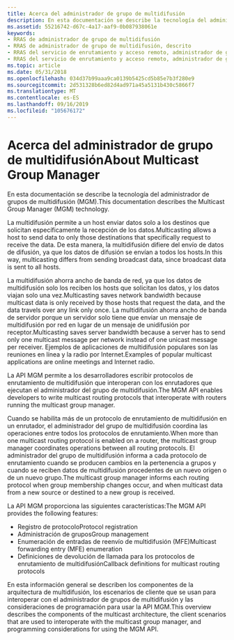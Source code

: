 ```yaml
---
title: Acerca del administrador de grupo de multidifusión
description: En esta documentación se describe la tecnología del administrador de grupos de multidifusión (MGM).
ms.assetid: 55216742-d67c-4a17-aaf9-0b087938061e
keywords:
- RRAS de administrador de grupo de multidifusión
- RRAS de administrador de grupo de multidifusión, descrito
- RRAS del servicio de enrutamiento y acceso remoto, administrador de grupo de multidifusión
- RRAS del servicio de enrutamiento y acceso remoto, administrador de grupo de multidifusión, descrito
ms.topic: article
ms.date: 05/31/2018
ms.openlocfilehash: 034d37b99aaa9ca0139b5425cd5b85e7b3f280e9
ms.sourcegitcommit: 2d531328b6ed82d4ad971a45a5131b430c5866f7
ms.translationtype: MT
ms.contentlocale: es-ES
ms.lasthandoff: 09/16/2019
ms.locfileid: "105676172"
---
```

# <a name="about-multicast-group-manager"></a><span data-ttu-id="d75ce-107">Acerca del administrador de grupo de multidifusión</span><span class="sxs-lookup"><span data-stu-id="d75ce-107">About Multicast Group Manager</span></span>

<span data-ttu-id="d75ce-108">En esta documentación se describe la tecnología del administrador de grupos de multidifusión (MGM).</span><span class="sxs-lookup"><span data-stu-id="d75ce-108">This documentation describes the Multicast Group Manager (MGM) technology.</span></span>

<span data-ttu-id="d75ce-109">La multidifusión permite a un host enviar datos solo a los destinos que solicitan específicamente la recepción de los datos.</span><span class="sxs-lookup"><span data-stu-id="d75ce-109">Multicasting allows a host to send data to only those destinations that specifically request to receive the data.</span></span> <span data-ttu-id="d75ce-110">De esta manera, la multidifusión difiere del envío de datos de difusión, ya que los datos de difusión se envían a todos los hosts.</span><span class="sxs-lookup"><span data-stu-id="d75ce-110">In this way, multicasting differs from sending broadcast data, since broadcast data is sent to all hosts.</span></span>

<span data-ttu-id="d75ce-111">La multidifusión ahorra ancho de banda de red, ya que los datos de multidifusión solo los reciben los hosts que solicitan los datos, y los datos viajan solo una vez.</span><span class="sxs-lookup"><span data-stu-id="d75ce-111">Multicasting saves network bandwidth because multicast data is only received by those hosts that request the data, and the data travels over any link only once.</span></span> <span data-ttu-id="d75ce-112">La multidifusión ahorra ancho de banda de servidor porque un servidor solo tiene que enviar un mensaje de multidifusión por red en lugar de un mensaje de unidifusión por receptor.</span><span class="sxs-lookup"><span data-stu-id="d75ce-112">Multicasting saves server bandwidth because a server has to send only one multicast message per network instead of one unicast message per receiver.</span></span> <span data-ttu-id="d75ce-113">Ejemplos de aplicaciones de multidifusión populares son las reuniones en línea y la radio por Internet.</span><span class="sxs-lookup"><span data-stu-id="d75ce-113">Examples of popular multicast applications are online meetings and Internet radio.</span></span>

<span data-ttu-id="d75ce-114">La API MGM permite a los desarrolladores escribir protocolos de enrutamiento de multidifusión que interoperan con los enrutadores que ejecutan el administrador del grupo de multidifusión.</span><span class="sxs-lookup"><span data-stu-id="d75ce-114">The MGM API enables developers to write multicast routing protocols that interoperate with routers running the multicast group manager.</span></span>

<span data-ttu-id="d75ce-115">Cuando se habilita más de un protocolo de enrutamiento de multidifusión en un enrutador, el administrador del grupo de multidifusión coordina las operaciones entre todos los protocolos de enrutamiento.</span><span class="sxs-lookup"><span data-stu-id="d75ce-115">When more than one multicast routing protocol is enabled on a router, the multicast group manager coordinates operations between all routing protocols.</span></span> <span data-ttu-id="d75ce-116">El administrador del grupo de multidifusión informa a cada protocolo de enrutamiento cuando se producen cambios en la pertenencia a grupos y cuando se reciben datos de multidifusión procedentes de un nuevo origen o de un nuevo grupo.</span><span class="sxs-lookup"><span data-stu-id="d75ce-116">The multicast group manager informs each routing protocol when group membership changes occur, and when multicast data from a new source or destined to a new group is received.</span></span>

<span data-ttu-id="d75ce-117">La API MGM proporciona las siguientes características:</span><span class="sxs-lookup"><span data-stu-id="d75ce-117">The MGM API provides the following features:</span></span>

-   <span data-ttu-id="d75ce-118">Registro de protocolo</span><span class="sxs-lookup"><span data-stu-id="d75ce-118">Protocol registration</span></span>
-   <span data-ttu-id="d75ce-119">Administración de grupos</span><span class="sxs-lookup"><span data-stu-id="d75ce-119">Group management</span></span>
-   <span data-ttu-id="d75ce-120">Enumeración de entradas de reenvío de multidifusión (MFE)</span><span class="sxs-lookup"><span data-stu-id="d75ce-120">Multicast forwarding entry (MFE) enumeration</span></span>
-   <span data-ttu-id="d75ce-121">Definiciones de devolución de llamada para los protocolos de enrutamiento de multidifusión</span><span class="sxs-lookup"><span data-stu-id="d75ce-121">Callback definitions for multicast routing protocols</span></span>

<span data-ttu-id="d75ce-122">En esta información general se describen los componentes de la arquitectura de multidifusión, los escenarios de cliente que se usan para interoperar con el administrador de grupos de multidifusión y las consideraciones de programación para usar la API MGM.</span><span class="sxs-lookup"><span data-stu-id="d75ce-122">This overview describes the components of the multicast architecture, the client scenarios that are used to interoperate with the multicast group manager, and programming considerations for using the MGM API.</span></span>

 

 




